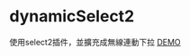 # dynamicSelect2
使用select2插件，並擴充成無線連動下拉
<a href="https://clps935419.github.io/dynamicSelect2/dist/index.html">DEMO</a>
